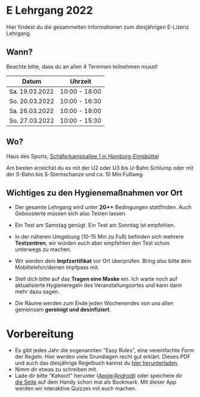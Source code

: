 # E Lehrgang 2022

Hier findest du die gesammelten Informationen zum diesjährigen E-Lizenz Lehrgang.

## Wann?

Beachte bitte, dass du an allen 4 Terminen teilnehmen musst!

| Datum          | Uhrzeit       |
| -------------- | ------------- |
| Sa. 19.03.2022 | 10:00 - 18:00 |
| So. 20.03.2022 | 10:00 - 16:30 |
| Sa. 26.03.2022 | 10:00 - 18:00 |
| So. 27.03.2022 | 10:00 - 15:30 |

## Wo?

Haus des Sports, [Schäferkampsallee 1 in Hamburg-Eimsbüttel](https://goo.gl/maps/hDkCfhvDPBUTDhJS9)

Am besten erreichst du es mit der U2 oder U3 bis U-Bahn Schlump oder mit der S-Bahn bis S-Sternschanze und ca. 10 Min Fußweg.

## Wichtiges zu den Hygienemaßnahmen vor Ort

-   Der gesamte Lehrgang wird unter **2G++** Bedingungen stattfinden. Auch Geboosterte müssen sich also Testen lassen.

-   Ein Test am Samstag genügt. Ein Test am Sonntag ist empfohlen.

-   In der näheren Umgebung (10-15 Min zu Fuß) befinden sich mehrere **Testzentren**, wir würden euch aber empfehlen den Test schon unterwegs zu machen.

-   Wir werden dein **Impfzertifikat** vor Ort überprüfen. Bring also bitte dein Mobiltelefon/deinen Impfpass mit.

-   Stell dich bitte auf das **Tragen eine Maske** ein. Ich warte noch auf aktualisierte Hygieneregeln des Veranstaltungsortes und kann dann mehr dazu sagen.

-   Die Räume werden zum Ende jeden Wochenendes von uns allen gemeinsam **gereinigt und desinfiziert**.

# Vorbereitung

-   Es gibt jedes Jahr die sogenannten "Easy Rules", eine vereinfachte Form der Regeln. Hier werden viele Grundlagen recht gut erklärt.
    Dieses PDF und auch das diesjährige Regelbuch kannst du [hier herunterladen](https://afsvd.de/downloads/).
-   Nimm dir etwas zu schreiben mit.
-   Lade dir bitte “Kahoot!” herunter ([Apple](https://itunes.apple.com/de/app/kahoot-play-create-quizzes/id1131203560?mt=8)/[Android](https://play.google.com/store/apps/details?id=no.mobitroll.kahoot.android&hl=de)) oder speichere dir [die Seite](https://kahoot.it/) auf dem Handy schon mal als Bookmark. Mit dieser App werden wir interaktive Quizzes mit euch machen.

